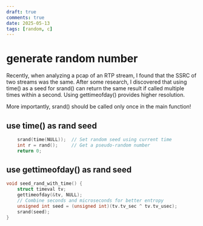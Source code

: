 ```yaml
---
draft: true
comments: true
date: 2025-05-13
tags: [random, c]
---
```



# generate random number
Recently, when analyzing a pcap of an RTP stream, I found that the SSRC of two streams was the same. After some research, I discovered that using time() as a seed for srand() can return the same result if called multiple times within a second. Using gettimeofday() provides higher resolution.

More importantly, srand() should be called only once in the main function!

## use time() as rand seed

```c
    srand(time(NULL));  // Set random seed using current time
    int r = rand();     // Get a pseudo-random number
    return 0;
```


## use gettimeofday() as rand seed

```c
void seed_rand_with_time() {
    struct timeval tv;
    gettimeofday(&tv, NULL);
    // Combine seconds and microseconds for better entropy
    unsigned int seed = (unsigned int)(tv.tv_sec ^ tv.tv_usec);
    srand(seed);
}
```